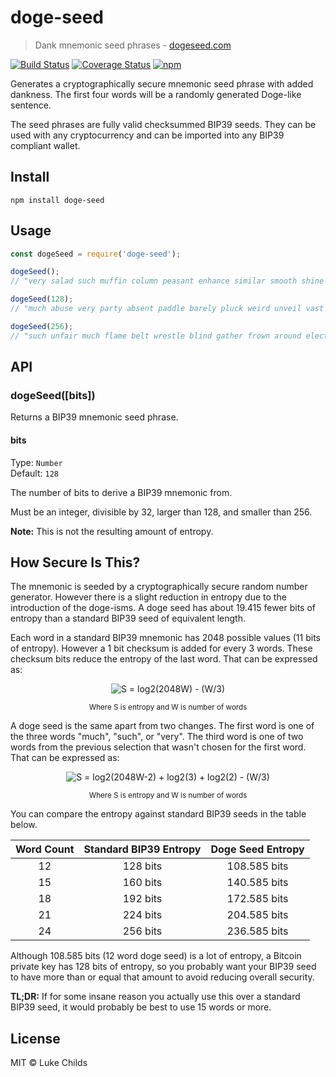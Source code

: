 # doge-seed

> Dank mnemonic seed phrases - [dogeseed.com](https://dogeseed.com)

[![Build Status](https://travis-ci.com/lukechilds/doge-seed.svg?branch=master)](https://travis-ci.com/lukechilds/doge-seed)
[![Coverage Status](https://coveralls.io/repos/github/lukechilds/doge-seed/badge.svg?branch=master)](https://coveralls.io/github/lukechilds/doge-seed?branch=master)
[![npm](https://img.shields.io/npm/v/doge-seed.svg)](https://www.npmjs.com/package/doge-seed)

Generates a cryptographically secure mnemonic seed phrase with added dankness. The first four words will be a randomly generated Doge-like sentence.

The seed phrases are fully valid checksummed BIP39 seeds. They can be used with any cryptocurrency and can be imported into any BIP39 compliant wallet.

## Install

```shell
npm install doge-seed
```

## Usage

```js
const dogeSeed = require('doge-seed');

dogeSeed();
// "very salad such muffin column peasant enhance similar smooth shine trust swamp"

dogeSeed(128);
// "much abuse very party absent paddle barely pluck weird unveil vast oyster"

dogeSeed(256);
// "such unfair much flame belt wrestle blind gather frown around electric awesome fun tuition cattle knee tag adapt scene remember sentence crush carbon toast"
```

## API

### dogeSeed([bits])

Returns a BIP39 mnemonic seed phrase.

#### bits

Type: `Number`<br>
Default: `128`

The number of bits to derive a BIP39 mnemonic from.

Must be an integer, divisible by 32, larger than 128, and smaller than 256.

**Note:** This is not the resulting amount of entropy.

## How Secure Is This?

The mnemonic is seeded by a cryptographically secure random number generator. However there is a slight reduction in entropy due to the introduction of the doge-isms. A doge seed has about 19.415 fewer bits of entropy than a standard BIP39 seed of equivalent length.

Each word in a standard BIP39 mnemonic has 2048 possible values (11 bits of entropy). However a 1 bit checksum is added for every 3 words. These checksum bits reduce the entropy of the last word. That can be expressed as:

<div align="center">

  ![*S = log2(2048<sup>W</sup>) - (W/3)*](https://latex.codecogs.com/svg.latex?S&space;=&space;log2(2048^{W})&space;-&space;\frac{W}{3})

  <sup>Where S is entropy and W is number of words</sup>

</div>

A doge seed is the same apart from two changes. The first word is one of the three words "much", "such", or "very". The third word is one of two words from the previous selection that wasn't chosen for the first word. That can be expressed as:

<div align="center">

  ![*S = log2(2048<sup>W-2</sup>) + log2(3) + log2(2) - (W/3)*](https://latex.codecogs.com/svg.latex?S&space;=&space;log2(2048^{W-2})&space;+&space;log2(3)&space;+&space;log2(2)&space;-&space;\frac{W}{3})

  <sup>Where S is entropy and W is number of words</sup>

</div>

You can compare the entropy against standard BIP39 seeds in the table below.

|Word Count|Standard BIP39 Entropy|Doge Seed Entropy|
|:---:|:---:|:---:|
|12|128 bits|108.585 bits|
|15|160 bits|140.585 bits|
|18|192 bits|172.585 bits|
|21|224 bits|204.585 bits|
|24|256 bits|236.585 bits|

Although 108.585 bits (12 word doge seed) is a lot of entropy, a Bitcoin private key has 128 bits of entropy, so you probably want your BIP39 seed to have more than or equal that amount to avoid reducing overall security.

**TL;DR:** If for some insane reason you actually use this over a standard BIP39 seed, it would probably be best to use 15 words or more.

## License

MIT © Luke Childs
